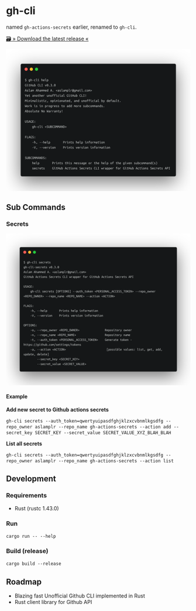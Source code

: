 # gh-cli 
named `gh-actions-secrets` earlier, renamed to `gh-cli`.

[🗃 » Download the latest release «](https://github.com/aslamplr/gh-cli/releases)

![cmd](docs/5ED19EF9-972D-432A-82FE-F7686A6232DF.png)

## Sub Commands

### Secrets
![secrets-cmd](docs/8F520E9E-9721-49C5-B560-D281D95B1375.png)

#### Example

**Add new secret to Github actions secrets**

```
gh-cli secrets --auth_token=qwertyuipasdfghjklzxcvbnmlkgsdfg --repo_owner aslamplr --repo_name gh-actions-secrets --action add --secret_key SECRET_KEY --secret_value SECRET_VALUE_XYZ_BLAH_BLAH
```

**List all secrets**

```
gh-cli secrets --auth_token=qwertyuipasdfghjklzxcvbnmlkgsdfg --repo_owner aslamplr --repo_name gh-actions-secrets --action list
```

## Development
### Requirements

- Rust (rustc 1.43.0)

### Run 

```
cargo run -- --help
```

### Build (release)

```
cargo build --release
```

## Roadmap
- Blazing fast Unofficial Github CLI implemented in Rust 
- Rust client library for Github API
